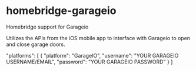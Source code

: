 # homebridge-garageio
Homebridge support for Garageio

Utilizes the APIs from the iOS mobile app to interface with Garageio to open and close garage doors.

"platforms": [
        {
                "platform": "GarageIO",
                "username": "YOUR GARAGEIO USERNAME/EMAIL",
                "password": "YOUR GARAGEIO PASSWORD"
        }
    ]
